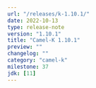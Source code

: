```yaml
---
url: "/releases/k-1.10.1/"
date: 2022-10-13
type: release-note
version: "1.10.1"
title: "Camel-K 1.10.1"
preview: ""
changelog: ""
category: "camel-k"
milestone: 37
jdk: [11]
---
```

